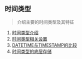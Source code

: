 ## 时间类型
> 介绍主要的时间类型及其特征

1. [时间类型介绍](/data_types/date_time/introduce/时间类型介绍.md)
2. [时间类型相关设置](/data_types/date_time/introduce/时间类型相关设置.md)
3. [DATETIME与TIMESTAMP的比较](/data_types/date_time/introduce/DATETIME与TIMESTAMP.md)
4. [时间类型的底层存储](/data_types/date_time/introduce/时间类型的底层存储.md)

